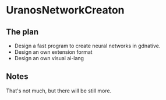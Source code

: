 # UranosNetworkCreaton

## The plan
- Design a fast program to create neural networks in gdnative.
- Design an own extension format
- Design an own visual ai-lang

## Notes
That's not much, but there will be still more.
